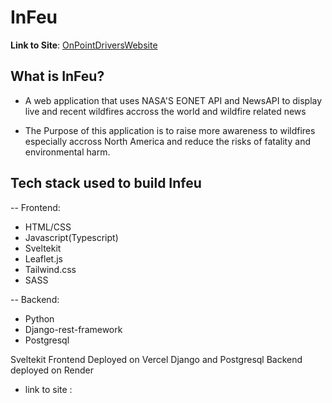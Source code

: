 # InFeu
**Link to Site**: [OnPointDriversWebsite](https://infeu.vercel.app/](https://onpoint-drivers.vercel.app/))
## What is InFeu?
- A web application that uses NASA'S EONET API and NewsAPI to display live and recent wildfires accross the world and wildfire related news

- The Purpose of this application is to raise more awareness to wildfires especially accross North America and reduce the risks of fatality and environmental harm.

## Tech stack used to build Infeu
-- Frontend:
- HTML/CSS
- Javascript(Typescript)
- Sveltekit
- Leaflet.js
- Tailwind.css
- SASS

-- Backend:
- Python
- Django-rest-framework
- Postgresql

Sveltekit Frontend Deployed on Vercel
Django and Postgresql Backend deployed on Render


- link to site : 
